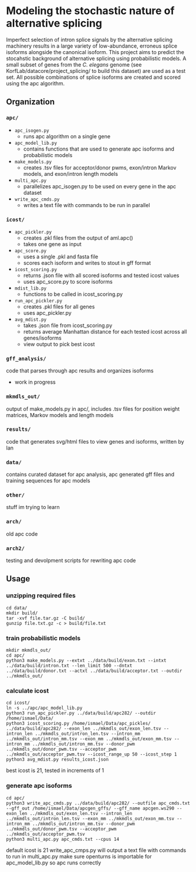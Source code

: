 # Modeling the stochastic nature of alternative splicing
Imperfect selection of intron splice signals by the alternative splicing machinery results in a large variety of low-abundance, erroneus splice isoforms alongside the canonical isoform. This project aims to predict the stocahstic background of alternative splicing using probabilistic models. A small subset of genes from the _C. elegans_ genome (see KorfLab/datacore/project_splicing/ to build this dataset) are used as a test set. All possible combinations of splice isoforms are created and scored using the apc algorithm.
## Organization
### ```apc/```
+ ```apc_isogen.py```
  + runs apc algorithm on a single gene
+ ```apc_model_lib.py```
  + contains functions that are used to generate apc isoforms and probabilistic models
+ ```make_models.py```
  + creates .tsv files for acceptor/donor pwms, exon/intron Markov models, and exon/intron length models
+ ```multi_apc.py```
  + parallelizes apc_isogen.py to be used on every gene in the apc dataset
+ ```write_apc_cmds.py```
  + writes a text file with commands to be run in parallel  	   
### ```icost/```
+ ```apc_pickler.py```
  + creates .pkl files from the output of aml.apc()
  + takes one gene as input
+ ```apc_score.py```
  + uses a single .pkl and fasta file
  + scores each isoform and writes to stout in gff format
+ ```icost_scoring.py```
  + returns .json file with all scored isoforms and tested icost values
  + uses apc_score.py to score isoforms
+ ```mdist_lib.py```
  + functions to be called in icost_scoring.py
+ ```run_apc_pickler.py```
  + creates .pkl files for all genes
  + uses apc_pickler.py
+ ```avg_mdist.py```
  + takes .json file from icost_scoring.py
  + returns average Manhattan distance for each tested icost across all genes/isoforms
  + view output to pick best icost
### ```gff_analysis/```
code that parses through apc results and organizes isoforms
+ work in progress
### ```mkmdls_out/```
output of make_models.py in apc/, includes .tsv files for position weight matrices, Markov models and length models
### ```results/```
code that generates svg/html files to view genes and isoforms, written by Ian
### ```data/```
contains curated dataset for apc analysis, apc generated gff files and training sequences for apc models
### ```other/```
stuff im trying to learn
### ```arch/```
old apc code
### ```arch2/```
testing and devolpment scripts for rewriting apc code
## Usage
### unzipping required files
```
cd data/
mkdir build/
tar -xvf file.tar.gz -C build/
gunzip file.txt.gz -c > build/file.txt
```
### train probabilistic models
```
mkdir mkmdls_out/
cd apc/
python3 make_models.py --extxt ../data/build/exon.txt --intxt ../data/build/intron.txt --len_limit 500 --dntxt ../data/build/donor.txt --actxt ../data/build/acceptor.txt --outdir ../mkmdls_out/
```
### calculate icost
```
cd icost/
ln -s ../apc/apc_model_lib.py
python3 run_apc_pickler.py ../data/build/apc282/ --outdir /home/ismael/Data/
python3 icost_scoring.py /home/ismael/Data/apc_pickles/ ../data/build/apc282/ --exon_len ../mkmdls_out/exon_len.tsv --intron_len ../mkmdls_out/intron_len.tsv --intron_mm ../mkmdls_out/intron_mm.tsv --exon_mm ../mkmdls_out/exon_mm.tsv --intron_mm ../mkmdls_out/intron_mm.tsv --donor_pwm ../mkmdls_out/donor_pwm.tsv --acceptor_pwm ../mkmdls_out/acceptor_pwm.tsv --icost_range_up 50 --icost_step 1
python3 avg_mdist.py results_icost.json
```
best icost is 21, tested in increments of 1
### generate apc isoforms
```
cd apc/
python3 write_apc_cmds.py ../data/build/apc282/ --outfile apc_cmds.txt --gff_out /home/ismael/Data/apcgen_gffs/ --gff_name apcgen.ws290 --exon_len ../mkmdls_out/exon_len.tsv --intron_len ../mkmdls_out/intron_len.tsv --exon_mm ../mkmdls_out/exon_mm.tsv --intron_mm ../mkmdls_out/intron_mm.tsv --donor_pwm ../mkmdls_out/donor_pwm.tsv --acceptor_pwm ../mkmdls_out/acceptor_pwm.tsv
python3 multi_apc.py apc_cmds.txt --cpus 14
```
default icost is 21
write_apc_cmps.py will output a text file with commands to run in multi_apc.py
make sure openturns is importable for apc_model_lib.py so apc runs correctly






